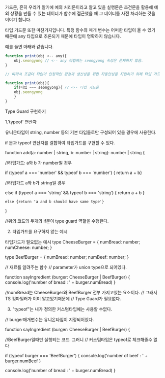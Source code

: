 가드문, 흔히 우리가 알기에 예외 처리문이라고 알고 있을 실행문은 조건문을 활용해 예외 상황을 만들 수 있는 데이터가 함수에 접근했을 때 그 데이터를 사전 처리하는 것을 이야기 합니다.

타입 가드문 또한 마찬가지입니다. 특정 함수의 매개 변수는 어떠한 타입이 올 수 있기 때문에 any 타입으로 추론되기 때문에 타입이 명확하지 않습니다.

예를 들면 아래와 같습니다.

```javascript
function print(obj <-- any){
	obj.seongyong // <-- any 타입에는 seongyong 속성은 존재하지 않음.
}

// 따라서 조금더 타입이 안정적인 환경과 생산성을 위한 자동안성을 지원하기 위해 타입 가드문을 사용합니다.

function print(obj){
	if(타입 === seongyong){ // <-- 타입 가드문
    obj.seongyong
	}
}
```

Type Guard 구현하기
 

1.'typeof' 연산자 

 

 

유니온타입이 string, number 등의 기본 타입들로만 구성되어 있을 경우에 사용한다.

 

 

if 문과 typeof 연산자를 결합하여 타입가드를 구현할 수 있다.

function add(a: number | string, b: number | string): number | string {
   
   //타입가드: a와 b 가 number일 경우
   
   if (typeof a === 'number' && typeof b === 'number') {
        return a + b}
   
   //타입가드 a와 b가 string일 경우
   
   else if (typeof a === 'string' && typeof b === 'string') {
        return a + b 
    }

    else {return 'a and b should have same type'}
}


//위의 코드의 두개의 if문이 type guard 역할을 수행한다.
 

 

2. 타입가드를 요구하지 않는 예시

타입가드가 필요없는 예시
type CheeseBurger = {
    numBread: number;
    numCheese: number;
}

type BeefBurger = {
    numBread: number;
    numBeef: number;
}

// 재료를 알려주는 함수
// parameter가 union type으로 되어있다.

function sayIngredient (burger: CheeseBurger | BeefBurger) {
    console.log('number of bread : ' + burger.numBread)
    }
    


 //numBread는 CheeseBurger와 BeefBurger 전부 가지고있는 요소이다.
 // 그래서 TS 컴파일러가 이미 알고있기때문에
 // Type Guard가 필요없다.
 

 

 

 

3.  "typeof"는 내가 정의한 커스텀타입에는 사용할 수없다.

// burger매개변수는 유니온타입이 지정되어있다.

function sayIngredient (burger: CheeseBurger | BeefBurger) {

//BeefBurger일때만 실행되는 코드. 그러니
// 커스텀타입은 typeof로 체크해줄수 없다

if (typeof burger === 'BeefBurger') {
        console.log('number of beef : ' + burger.numBeef
    }

console.log('number of bread : ' + burger.numBread)
    }
